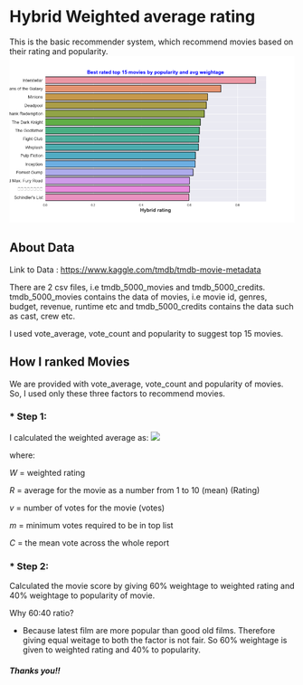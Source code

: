 # Hybrid Weighted average rating
This is the basic recommender system, which recommend movies based on their rating and popularity. 
![](top-15-movies.png)

## About Data
Link to Data : https://www.kaggle.com/tmdb/tmdb-movie-metadata 

There are 2 csv files, i.e tmdb_5000_movies and tmdb_5000_credits. tmdb_5000_movies contains the data of movies, i.e movie id, genres, budget, revenue, runtime etc and tmdb_5000_credits contains the data such as cast, crew etc.

I used vote_average, vote_count and popularity to suggest top 15 movies.

## How I ranked Movies
We are provided with vote_average, vote_count and popularity of movies. So, I used only these three factors to recommend movies.

### * Step 1:
I calculated the weighted average as:
![](https://wikimedia.org/api/rest_v1/media/math/render/svg/066fb66cb005a83525f3c219266fababaa26f968)

where:

*W*  = weighted rating

*R*  = average for the movie as a number from 1 to 10 (mean) (Rating)

*v*  = number of votes for the movie (votes)

*m*  = minimum votes required to be in top list

*C*  = the mean vote across the whole report

### * Step 2:
Calculated the movie score by giving 60% weightage to weighted rating and 40% weightage to popularity of movie.

Why 60:40 ratio?
* Because latest film are more popular than good old films. Therefore giving equal weitage to both the factor is not fair. So 60% weightage is given to weighted rating and 40% to popularity.

##### Thanks you!!
